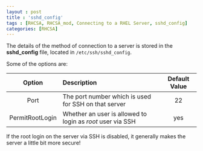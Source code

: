 ```yaml
---
layout : post
title : 'sshd_config'
tags : [RHCSA, RHCSA_mod, Connecting to a RHEL Server, sshd_config]
categories: [RHCSA]
---
```



The details of the method of connection to a server is stored in the
**sshd\_config** file, located in `/etc/ssh/sshd_config`.

Some of the options
are:

|   **Option**    | **Description**                                            | **Default Value** |
| :-------------: | :--------------------------------------------------------- | :---------------: |
|      Port       | The port number which is used for SSH on that server       |        22         |
| PermitRootLogin | Whether an user is allowed to login as *root* user via SSH |        yes        |

If the root login on the server via SSH is disabled, it generally makes
the server a little bit more secure\!
